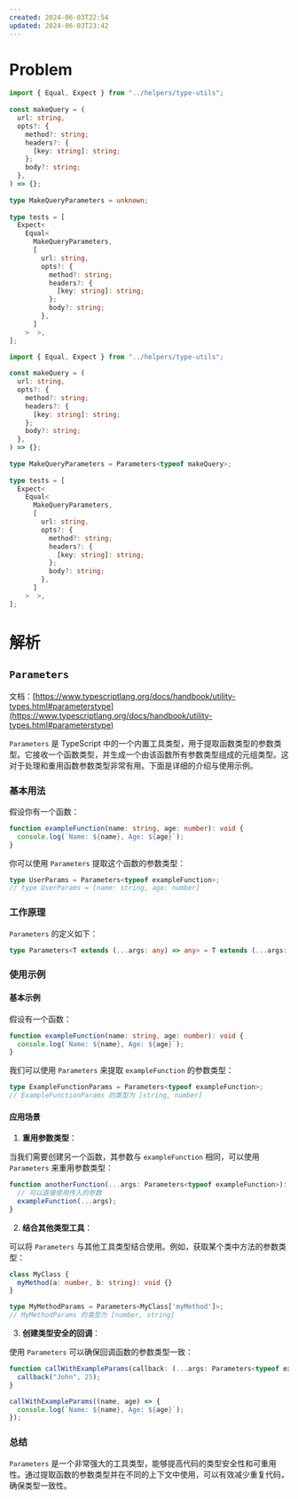 ```yaml
---
created: 2024-06-03T22:54
updated: 2024-06-03T23:42
---
```

# Problem

```ts file:problem
import { Equal, Expect } from "../helpers/type-utils";  
  
const makeQuery = (  
  url: string,  
  opts?: {  
    method?: string;  
    headers?: {  
      [key: string]: string;  
    };  
    body?: string;  
  },  
) => {};  
  
type MakeQueryParameters = unknown;  
  
type tests = [
  Expect<  
    Equal<  
      MakeQueryParameters,  
      [  
        url: string,  
        opts?: {  
          method?: string;  
          headers?: {  
            [key: string]: string;  
          };  
          body?: string;  
        },  
      ]  
    >  >,  
];
```

```ts file:solution fold
import { Equal, Expect } from "../helpers/type-utils";  
  
const makeQuery = (  
  url: string,  
  opts?: {  
    method?: string;  
    headers?: {  
      [key: string]: string;  
    };  
    body?: string;  
  },  
) => {};  
  
type MakeQueryParameters = Parameters<typeof makeQuery>;  
  
type tests = [  
  Expect<  
    Equal<  
      MakeQueryParameters,  
      [  
        url: string,  
        opts?: {  
          method?: string;  
          headers?: {  
            [key: string]: string;  
          };  
          body?: string;  
        },  
      ]  
    >  >,  
];
```

# 解析

## `Parameters`

文档：[https://www.typescriptlang.org/docs/handbook/utility-types.html#parameterstype](https://www.typescriptlang.org/docs/handbook/utility-types.html#parameterstype)

`Parameters` 是 TypeScript 中的一个内置工具类型，用于提取函数类型的参数类型。它接收一个函数类型，并生成一个由该函数所有参数类型组成的元组类型。这对于处理和重用函数参数类型非常有用。下面是详细的介绍与使用示例。

### 基本用法

假设你有一个函数：
```ts
function exampleFunction(name: string, age: number): void {
  console.log(`Name: ${name}, Age: ${age}`); 
}
```
你可以使用 `Parameters` 提取这个函数的参数类型：
```ts
type UserParams = Parameters<typeof exampleFunction>;
// type UserParams = [name: string, age: number]
```
### 工作原理
`Parameters` 的定义如下：
```ts
type Parameters<T extends (...args: any) => any> = T extends (...args: infer P) => any ? P : never;
```

### 使用示例

#### 基本示例

假设有一个函数：

```typescript
function exampleFunction(name: string, age: number): void {
  console.log(`Name: ${name}, Age: ${age}`);
}
```

我们可以使用 `Parameters` 来提取 `exampleFunction` 的参数类型：

```typescript
type ExampleFunctionParams = Parameters<typeof exampleFunction>;
// ExampleFunctionParams 的类型为 [string, number]
```

#### 应用场景

1. **重用参数类型**：

当我们需要创建另一个函数，其参数与 `exampleFunction` 相同，可以使用 `Parameters` 来重用参数类型：

```typescript
function anotherFunction(...args: Parameters<typeof exampleFunction>): void {
  // 可以直接使用传入的参数
  exampleFunction(...args);
}
```

2. **结合其他类型工具**：

可以将 `Parameters` 与其他工具类型结合使用。例如，获取某个类中方法的参数类型：

```typescript
class MyClass {
  myMethod(a: number, b: string): void {}
}

type MyMethodParams = Parameters<MyClass['myMethod']>;
// MyMethodParams 的类型为 [number, string]
```

3. **创建类型安全的回调**：

使用 `Parameters` 可以确保回调函数的参数类型一致：

```typescript
function callWithExampleParams(callback: (...args: Parameters<typeof exampleFunction>) => void) {
  callback("John", 25);
}

callWithExampleParams((name, age) => {
  console.log(`Name: ${name}, Age: ${age}`);
});
```

### 总结

`Parameters` 是一个非常强大的工具类型，能够提高代码的类型安全性和可重用性。通过提取函数的参数类型并在不同的上下文中使用，可以有效减少重复代码，确保类型一致性。